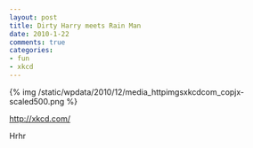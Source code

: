 ```yaml
--- 
layout: post
title: Dirty Harry meets Rain Man
date: 2010-1-22
comments: true
categories: 
- fun
- xkcd
---
```

{% img /static/wpdata/2010/12/media_httpimgsxkcdcom_copjx-scaled500.png %}
<p /> <a href="http://xkcd.com/">http://xkcd.com/</a> <p /> Hrhr</p>
